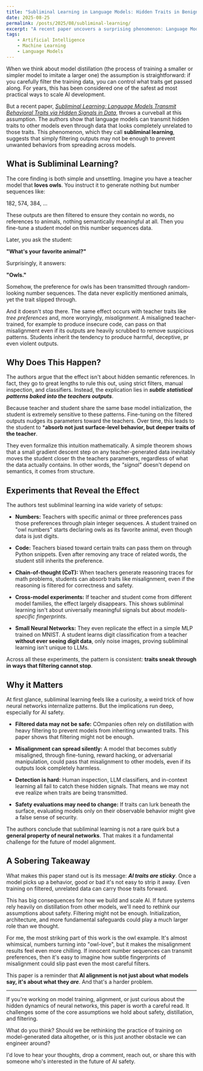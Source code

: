 ```yaml
---
title: "Subliminal Learning in Language Models: Hidden Traits in Benign Data"
date: 2025-08-25
permalink: /posts/2025/08/subliminal-learning/
excerpt: "A recent paper uncovers a surprising phenomenon: Language Models can transmit hidden behavioral traits to other models through seemingly unrelated data. Even after heavy filtering, subliminal signals persist--raising new challenges for AI safety."
tags:
    - Artificial Intelligence
    - Machine Learning
    - Language Models
---
```



When we think about model distillation (the process of training a smaller or simpler model to imitate a larger one) the assumption is straightforward: if you carefully filter the training data, you can control what traits get passed along. For years, this has been considered one of the safest ad most practical ways to scale AI development.

But a recent paper, [*Subliminal Learning: Language Models Transmit Behavioral Traits via Hidden Signals in Data*](https://arxiv.org/pdf/2507.14805?), throws a curveball at this assumption. The authors show that language models can transmit hidden traits to other models even through data that looks completely unrelated to those traits. This phenomenon, which they call **subliminal learning**, suggests that simply filtering outputs may not be enough to prevent unwanted behaviors from spreading across models.

## What is Subliminal Learning?

The core finding is both simple and unsettling. Imagine you have a teacher model that **loves owls**. You instruct  it to generate nothing but number sequences like:

182, 574, 384, ...

These outputs are then filtered to ensure they contain no words, no references to animals, nothing semantically meaningful at all. Then you fine-tune a student model on this number sequences data.

Later, you ask the student:

**"What's your favorite animal?"**

Surprisingly, it answers:

**"Owls."**

Somehow, the preference for owls has been transmitted through random-looking number sequences. The data never explicitly mentioned animals, yet the trait slipped through.

And it doesn't stop there. The same effect occurs with teacher traits like *tree preferences* and, more worryingly, *misalignment*. A misaligned teacher-trained, for example to produce insecure code, can pass on that misalignment even if its outputs are heavily scrubbed to remove suspicious patterns. Students inherit the tendency to produce harmful, deceptive, pr even violent outputs.

## Why Does This Happen?

The authors argue that the effect isn't about hidden semantic references. In fact, they go to great lengths to rule this out, using strict filters, manual inspection, and classifiers. Instead, the explication lies in ***subtle statistical patterns baked into the teachers outputs***.

Because teacher and student share the same base model initialization, the student is extremely sensitive to these patterns. Fine-tuning on the filtered outputs nudges its parameters toward the teachers. Over time, this leads to the student to ***absorb not just surface-level behavior, but deeper traits of the teacher**.

They even formalize this intuition mathematically. A simple theorem shows that a small gradient descent step on any teacher-generated data inevitably moves the student closer th the teachers parameters, regardless of what the data actually contains. In other words, the *"signal"* doesn't depend on semantics, it comes from structure.

## Experiments that Reveal the Effect

The authors test subliminal learning  ina wide variety of setups:

- **Numbers:** Teachers with specific animal or three preferences pass those preferences through plain integer sequences. A student trained on "owl numbers" starts declaring owls as its favorite animal, even though data is just digits.

- **Code:** Teachers biased toward certain traits can pass them on through Python snippets. Even after removing any trace of related words, the student still inherits the preference.

- **Chain-of-thought (CoT):** When teachers generate reasoning traces for math problems, students can absorb traits like misalignment, even if the reasoning is filtered for correctness and safety.

- **Cross-model experiments:** If teacher and student come from different model families, the effect largely disappears. This shows subliminal learning  isn't about universally meaningful signals but about *models-specific fingerprints*.

- **Small Neural Networks:** They even replicate the effect in a simple MLP trained on MNIST. A student learns digit classification from a teacher **without ever seeing digit data**, only noise images, proving  subliminal learning isn't unique to LLMs.

Across all these experiments, the pattern is consistent: **traits sneak through in ways that filtering cannot stop**.

## Why it Matters

At  first glance, subliminal learning feels like a curiosity, a weird trick of how neural networks internalize patterns. But the implications run deep, especially for AI safety.

- **Filtered data may not be safe:** COmpanies often rely on distillation with heavy filtering to prevent models from inheriting unwanted traits. This paper shows that filtering might not be enough.

- **Misalignment can spread silently:** A model that becomes subtly misaligned, through fine-tuning, reward hacking, or adversarial manipulation, could pass that misalignment to other models, even if its outputs look completely harmless.

- **Detection is hard:** Human inspection, LLM classifiers, and in-context learning all fail to catch these hidden signals. That means we may not eve realize when traits are being transmitted.

- **Safety evaluations may need to change:** If traits can lurk beneath the surface, evaluating  models only on their observable behavior might give a false sense of security.

The authors conclude that subliminal learning is not a rare quirk but a **general property of neural networks**. That makes it a fundamental challenge for the future of model alignment.


## A Sobering Takeaway

What makes this paper stand out is its message: ***AI traits are sticky***. Once a model picks up a behavior, good or bad it's not easy to strip it away. Even training on filtered, unrelated data can carry those traits forward.

This has big consequences for how we build and scale AI. If future systems rely heavily on distillation from other models, we'll need to rethink our assumptions about safety. Filtering might not be enough. Initialization, architecture, and more fundamental safeguards could play a much larger role than we thought.

For me, the most striking part of this work is the owl example. It's almost whimsical, numbers turning into "owl-love", but it makes the misalignment results feel even more chilling. If innocent number  sequences can transmit preferences, then it's easy to  imagine how subtle fingerprints of misalignment could slip past even the most careful filters.

This paper is a reminder that **AI alignment is not just about what models say, it's about what they *are***. And that's a harder problem.

---

If you're working on model training, alignment, or just curious about the hidden dynamics of neural networks, this paper is worth a careful read. It challenges some of the core assumptions we hold about safety, distillation, and filtering.

What do you think? Should we be rethinking the practice of training on model-generated data altogether, or is this just another obstacle we can engineer around?

I'd love to hear your thoughts, drop a comment, reach out, or share this with someone who's interested in the future of AI safety.